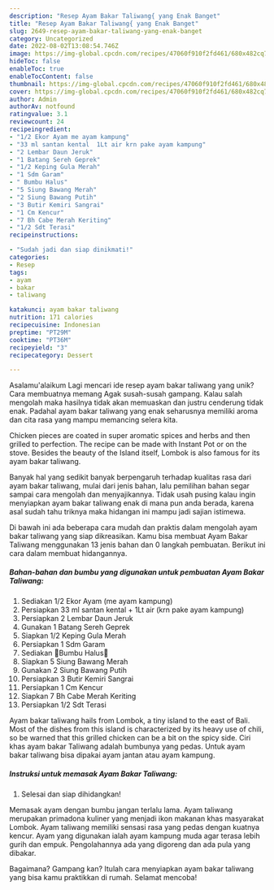 ```yaml
---
description: "Resep Ayam Bakar Taliwang{ yang Enak Banget"
title: "Resep Ayam Bakar Taliwang{ yang Enak Banget"
slug: 2649-resep-ayam-bakar-taliwang-yang-enak-banget
category: Uncategorized
date: 2022-08-02T13:08:54.746Z
image: https://img-global.cpcdn.com/recipes/47060f910f2fd461/680x482cq70/ayam-bakar-taliwang-foto-resep-utama.jpg
hideToc: false
enableToc: true
enableTocContent: false
thumbnail: https://img-global.cpcdn.com/recipes/47060f910f2fd461/680x482cq70/ayam-bakar-taliwang-foto-resep-utama.jpg
cover: https://img-global.cpcdn.com/recipes/47060f910f2fd461/680x482cq70/ayam-bakar-taliwang-foto-resep-utama.jpg
author: Admin
authorAv: notfound
ratingvalue: 3.1
reviewcount: 24
recipeingredient:
- "1/2 Ekor Ayam me ayam kampung"
- "33 ml santan kental  1Lt air krn pake ayam kampung"
- "2 Lembar Daun Jeruk"
- "1 Batang Sereh Geprek"
- "1/2 Keping Gula Merah"
- "1 Sdm Garam"
- " Bumbu Halus"
- "5 Siung Bawang Merah"
- "2 Siung Bawang Putih"
- "3 Butir Kemiri Sangrai"
- "1 Cm Kencur"
- "7 Bh Cabe Merah Keriting"
- "1/2 Sdt Terasi"
recipeinstructions:

- "Sudah jadi dan siap dinikmati!"
categories:
- Resep
tags:
- ayam
- bakar
- taliwang

katakunci: ayam bakar taliwang 
nutrition: 171 calories
recipecuisine: Indonesian
preptime: "PT29M"
cooktime: "PT36M"
recipeyield: "3"
recipecategory: Dessert

---
```



Asalamu'alaikum Lagi mencari ide resep ayam bakar taliwang yang unik? Cara membuatnya memang Agak susah-susah gampang. Kalau salah mengolah maka hasilnya tidak akan memuaskan dan justru cenderung tidak enak. Padahal ayam bakar taliwang yang enak seharusnya memiliki aroma dan cita rasa yang mampu memancing selera kita.


Chicken pieces are coated in super aromatic spices and herbs and then grilled to perfection. The recipe can be made with Instant Pot or on the stove. Besides the beauty of the Island itself, Lombok is also famous for its ayam bakar taliwang.

Banyak hal yang sedikit banyak berpengaruh terhadap kualitas rasa dari ayam bakar taliwang, mulai dari jenis bahan, lalu pemilihan bahan segar sampai cara mengolah dan menyajikannya. Tidak usah pusing kalau ingin menyiapkan ayam bakar taliwang enak di mana pun anda berada, karena asal sudah tahu triknya maka hidangan ini mampu jadi sajian istimewa.


Di bawah ini ada beberapa cara mudah dan praktis dalam mengolah ayam bakar taliwang yang siap dikreasikan. Kamu bisa membuat Ayam Bakar Taliwang menggunakan 13 jenis bahan dan 0 langkah pembuatan. Berikut ini cara dalam membuat hidangannya.

<!--inarticleads1-->

##### Bahan-bahan dan bumbu yang digunakan untuk pembuatan Ayam Bakar Taliwang:

1. Sediakan 1/2 Ekor Ayam (me ayam kampung)
1. Persiapkan 33 ml santan kental + 1Lt air (krn pake ayam kampung)
1. Persiapkan 2 Lembar Daun Jeruk
1. Gunakan 1 Batang Sereh Geprek
1. Siapkan 1/2 Keping Gula Merah
1. Persiapkan 1 Sdm Garam
1. Sediakan  💮Bumbu Halus💮
1. Siapkan 5 Siung Bawang Merah
1. Gunakan 2 Siung Bawang Putih
1. Persiapkan 3 Butir Kemiri Sangrai
1. Persiapkan 1 Cm Kencur
1. Siapkan 7 Bh Cabe Merah Keriting
1. Persiapkan 1/2 Sdt Terasi


Ayam bakar taliwang hails from Lombok, a tiny island to the east of Bali. Most of the dishes from this island is characterized by its heavy use of chili, so be warned that this grilled chicken can be a bit on the spicy side. Ciri khas ayam bakar Taliwang adalah bumbunya yang pedas. Untuk ayam bakar taliwang bisa dipakai ayam jantan atau ayam kampung. 

<!--inarticleads2-->

##### Instruksi untuk memasak Ayam Bakar Taliwang:


1. Selesai dan siap dihidangkan!

Memasak ayam dengan bumbu jangan terlalu lama. Ayam taliwang merupakan primadona kuliner yang menjadi ikon makanan khas masyarakat Lombok. Ayam taliwang memiliki sensasi rasa yang pedas dengan kuatnya kencur. Ayam yang digunakan ialah ayam kampung muda agar terasa lebih gurih dan empuk. Pengolahannya ada yang digoreng dan ada pula yang dibakar. 

Bagaimana? Gampang kan? Itulah cara menyiapkan ayam bakar taliwang yang bisa kamu praktikkan di rumah. Selamat mencoba!
